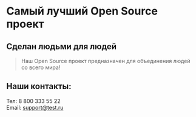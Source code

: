 # Самый лучший Open Source проект

## Сделан людьми для людей

> Наш Open Source проект предназначен для объединения людей со всего мира!



## Наши контакты:
Тел: 8 800 333 55 22    
Email: support@test.ru
